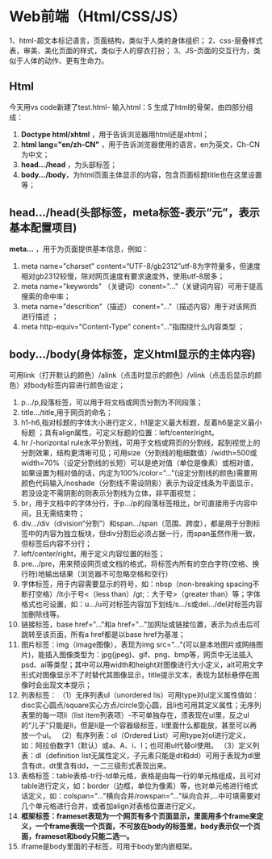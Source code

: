 # Web前端（Html/CSS/JS）
1、html-超文本标记语言，页面结构，类似于人类的身体组织；
2、css-层叠样式表，审美、美化页面的样式，类似于人的穿衣打扮；
3、JS-页面的交互行为，类似于人体的动作、更有生命力。

## Html

今天用vs code新建了test.html- 输入html：5 生成了html的骨架，由四部分组成：
 1. **Doctype html/xhtml** ，用于告诉浏览器用html还是xhtml；
 2. **html lang="en/zh-CN"** ，用于告诉浏览器使用的语言，en为英文，Ch-CN为中文；
 3. **head.../head** ，为头部标签；
 5.  **body.../body**，为html页面主体显示的内容，包含页面标题title也在这里设置等；


## head.../head(头部标签，meta标签-表示“元”，表示基本配置项目)
 
  **meta...** ，用于为页面提供基本信息，例如：
 1. meta name="charset"  content=“UTF-8/gb2312”utf-8为字符量多，但速度相对gb2312较慢，除对网页速度有要求速度外，使用utf-8居多；
 2. meta name="keywords" （关键词）conent="..."（关键词内容）可用于提高搜索的命中率；
 3. meta name="descrition"（描述） conent="..."（描述内容）用于对该网页进行描述 ；
 4.  meta http-equiv="Content-Type" conent="..."指围绕什么内容类型 ；


## body.../body(身体标签，定义html显示的主体内容)
 可用link（打开默认的颜色）/alink（点击时显示的颜色）/vlink（点击后显示的颜色）对body标签内容进行颜色设定；
 1. p.../p,段落标签，可以用于将文档或网页分割为不同段落；
 2. title.../title,用于网页的命名；
 3. h1-h6,指对标题的字体大小进行定义，h1是定义最大标题，反着h6是定义最小标题 ；具有align属性，可定义标题的位置：left/center/right。
 4.  hr /-horizontal rule水平分割线，可用于文档或网页的分割线，起到视觉上的分割效果，结构更清晰可见；可用size（分割线的粗细数值）/width=500或width=70%（设定分割线的长短）可以是绝对值（单位是像素）或相对值，如果设置为相对值的话，内定为100%/color="..."(设定分割线的颜色)需要用颜色代码输入/noshade（分割线不需设阴影）表示为设定线条为平面显示，若没设定不需阴影的则表示分割线为立体，非平面视觉；
 5. br，用于文档中的字体分行，于p.../p的段落标签相比，br可直接用于内容中间，且无需结束符；
 6. div.../div（division“分割”）和span.../span（范围、跨度），都是用于分割标签中的内容为独立板块，但div分割后必须占据一行，而span虽然作用一致，但标签后内容不分行；
 7. left/center/right，用于定义内容位置的标签；
 8. pre.../pre，用来预设网页或文档的格式，将标签内所有的空白字符(空格、换行符)地输出结果（浏览器不可忽略空格和空行）
 9. 字体标签，用于内容需要显示的符号，如：nbsp（non-breaking spacing不断打空格）/lt小于号<（less than）/gt;：大于号>（greater than）等；字体格式也可设置，如：u.../u可对标签内容加下划线/s.../s或del.../del对标签内容加删除线等。
 10. 链接标签，base href="..."和a href="..."加网址或链接位置，表示为点击后可跳转至该页面，所有a href都是以base href为基准；
 11. 图片标签：img（image图像），表现为img src="..."(可以是本地图片或网络图片)，能插入图像类型为：jpg(jpeg)、gif、png、bmp等，网页中无法插入psd、ai等类型；其中可以用width和height对图像进行大小定义，alt可用文字形式对图像显示不了时替代其图像显示，title提示文本，表现为鼠标悬停在图像时会出现文本提示；
 12. 列表标签：
 （1）无序列表ul（unordered lis）可用type对ul定义属性值如：disc实心圆点/square实心方点/circle空心圆，且li也可用其定义属性；无序列表里的每一项li（list item列表项）-不可单独存在，须表现在ul里，反之ul的“儿子”只能是li，但是li是一个容器级标签，li里面什么都能放，甚至可以再放一个ul。
 （2）有序列表：ol（Ordered List）可用type对ol进行定义，如：阿拉伯数字1（默认）或a、A、i、I；也可用ul代替ol使用。
 （3）定义列表：dl（definition list无属性定义，子元素只能是dt和dd）可用于表现为dl里含有dt，dt里含有dd，一二三级形式表现出来。
 13. 表格标签：table表格-tr行-td单元格，表格是由每一行的单元格组成，且可对table进行定义，如：border（边框，单位为像素）等，也对单元格进行格式话定义，如：colspan="..."横向合并/rowspan="..."纵向合并,...中可填需要对几个单元格进行合并，或者加align对表格位置进行定义。
 14. **框架标签：frameset表现为一个网页有多个页面显示，里面用多个frame来定义，一个frame表现一个页面，不可放在body的标签里，body表示仅一个页面，frameset和body只能二选一。**
 15. iframe是body里面的子标签，可用于body里内嵌框架。

